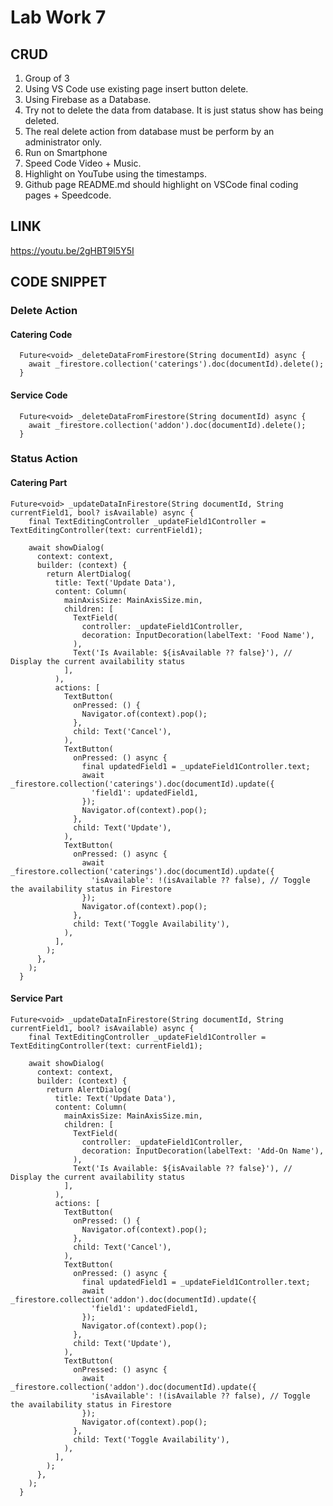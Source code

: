 # Lab Work 7

## CRUD

1. Group of 3
2. Using VS Code use existing page insert button delete.
3. Using Firebase as a Database.
4. Try not to delete the data from database. It is just status show has being deleted.
5. The real delete action from database must be perform by an administrator only.
6. Run on Smartphone
7. Speed Code Video + Music.
8. Highlight on YouTube using the timestamps.
9. Github page README.md should highlight on VSCode final coding pages + Speedcode.

## LINK

https://youtu.be/2gHBT9I5Y5I

## CODE SNIPPET

### Delete Action

#### Catering Code

```
  Future<void> _deleteDataFromFirestore(String documentId) async {
    await _firestore.collection('caterings').doc(documentId).delete();
  }
```

#### Service Code

```
  Future<void> _deleteDataFromFirestore(String documentId) async {
    await _firestore.collection('addon').doc(documentId).delete();
  }
```

### Status Action

#### Catering Part

```
Future<void> _updateDataInFirestore(String documentId, String currentField1, bool? isAvailable) async {
    final TextEditingController _updateField1Controller = TextEditingController(text: currentField1);

    await showDialog(
      context: context,
      builder: (context) {
        return AlertDialog(
          title: Text('Update Data'),
          content: Column(
            mainAxisSize: MainAxisSize.min,
            children: [
              TextField(
                controller: _updateField1Controller,
                decoration: InputDecoration(labelText: 'Food Name'),
              ),
              Text('Is Available: ${isAvailable ?? false}'), // Display the current availability status
            ],
          ),
          actions: [
            TextButton(
              onPressed: () {
                Navigator.of(context).pop();
              },
              child: Text('Cancel'),
            ),
            TextButton(
              onPressed: () async {
                final updatedField1 = _updateField1Controller.text;
                await _firestore.collection('caterings').doc(documentId).update({
                  'field1': updatedField1,
                });
                Navigator.of(context).pop();
              },
              child: Text('Update'),
            ),
            TextButton(
              onPressed: () async {
                await _firestore.collection('caterings').doc(documentId).update({
                  'isAvailable': !(isAvailable ?? false), // Toggle the availability status in Firestore
                });
                Navigator.of(context).pop();
              },
              child: Text('Toggle Availability'),
            ),
          ],
        );
      },
    );
  }
```

#### Service Part

```
Future<void> _updateDataInFirestore(String documentId, String currentField1, bool? isAvailable) async {
    final TextEditingController _updateField1Controller = TextEditingController(text: currentField1);

    await showDialog(
      context: context,
      builder: (context) {
        return AlertDialog(
          title: Text('Update Data'),
          content: Column(
            mainAxisSize: MainAxisSize.min,
            children: [
              TextField(
                controller: _updateField1Controller,
                decoration: InputDecoration(labelText: 'Add-On Name'),
              ),
              Text('Is Available: ${isAvailable ?? false}'), // Display the current availability status
            ],
          ),
          actions: [
            TextButton(
              onPressed: () {
                Navigator.of(context).pop();
              },
              child: Text('Cancel'),
            ),
            TextButton(
              onPressed: () async {
                final updatedField1 = _updateField1Controller.text;
                await _firestore.collection('addon').doc(documentId).update({
                  'field1': updatedField1,
                });
                Navigator.of(context).pop();
              },
              child: Text('Update'),
            ),
            TextButton(
              onPressed: () async {
                await _firestore.collection('addon').doc(documentId).update({
                  'isAvailable': !(isAvailable ?? false), // Toggle the availability status in Firestore
                });
                Navigator.of(context).pop();
              },
              child: Text('Toggle Availability'),
            ),
          ],
        );
      },
    );
  }
```
